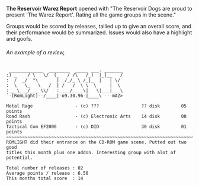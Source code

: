 **The Reservoir Warez Report** opened with "The Reservoir Dogs are proud to present 'The Warez Report'. Rating all the game groups in the scene."

Groups would be scored by releases, tallied up to give an overall score, and their performance would be summarized. Issues would also have a highlight and goofs.

###### An example of a review,

```
 _____________  ________  _____ ___. _______
:) _    / \   \/  (_   / /\   /_)  |_|__   /
:  /  _/  °\       |  /_/_ \ /_|_  |   | \/
:  \   \_   \   /  | /   /  \ \  \     |  \
:___\___/____\\/   :____/____\|   \|___|___\
`-[RomLight]--/____|-o9.30.96-|____\ ---mAZ>

Metal Rage                - (c) ???                ?? disk        05 points
Road Rash                 - (c) Electronic Arts    14 disk        08 points
Tactical Com EF2000       - (c) DID                30 disk        01 points
~~~~~~~~~~~~~~~~~~~~~~~~~~~~~~~~~~~~~~~~~~~~~~~~~~~~~~~~~~~~~~~~~~~~~~~~~~~~~~~
ROMLIGHT did their entrance on the CD-ROM game scene. Putted out two good
titles this month plus one addon. Interesting group with alot of potential.

Total number of releases : 02
Average points / release : 6.50
This months total score  : 14
```